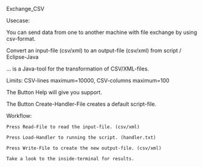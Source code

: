 Exchange_CSV

Usecase:

You can send data from one to another machine with file exchange by using csv-format.

Convert an input-file (csv/xml) to an output-file (csv/xml) from script / Eclipse-Java

... is a Java-tool for the transformation of CSV/XML-files.

Limits: CSV-lines maximum=10000, CSV-columns maximum=100

The Button Help will give you support.

The Button Create-Handler-File creates a default script-file.

Workflow:

    Press Read-File to read the input-file. (csv/xml)

    Press Load-Handler to running the script. (handler.txt)

    Press Write-File to create the new output-file. (csv/xml)

    Take a look to the inside-terminal for results.

